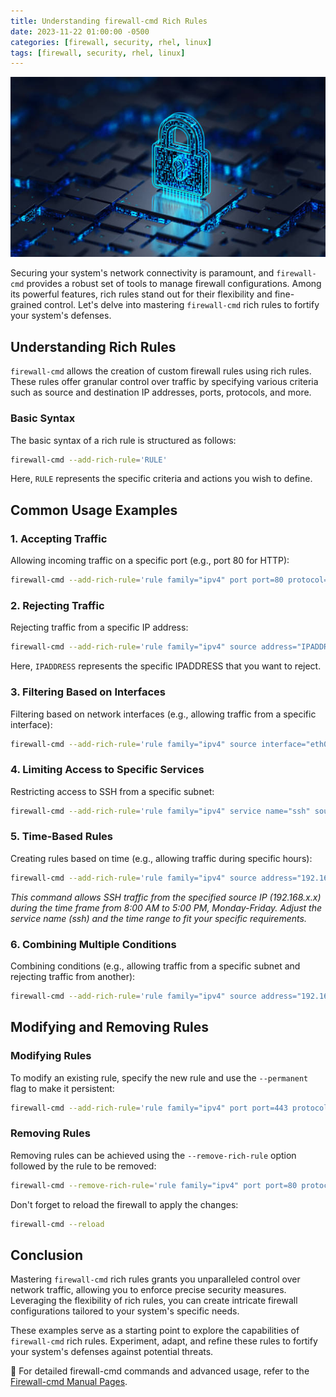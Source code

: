```yaml
---
title: Understanding firewall-cmd Rich Rules
date: 2023-11-22 01:00:00 -0500
categories: [firewall, security, rhel, linux]
tags: [firewall, security, rhel, linux]
---
```


![Mastering firewall-cmd Rich Rules](/assets/img/posts/2023/understanding_firewallcmd_rich_rules/understanding_firewallcmd_rich_rules.jpg)


Securing your system's network connectivity is paramount, and `firewall-cmd` provides a robust set of tools to manage firewall configurations. Among its powerful features, rich rules stand out for their flexibility and fine-grained control. Let's delve into mastering `firewall-cmd` rich rules to fortify your system's defenses.

## Understanding Rich Rules

`firewall-cmd` allows the creation of custom firewall rules using rich rules. These rules offer granular control over traffic by specifying various criteria such as source and destination IP addresses, ports, protocols, and more.

### Basic Syntax

The basic syntax of a rich rule is structured as follows:

```bash
firewall-cmd --add-rich-rule='RULE'
```

Here, `RULE` represents the specific criteria and actions you wish to define.

## Common Usage Examples

### 1. Accepting Traffic

Allowing incoming traffic on a specific port (e.g., port 80 for HTTP):

```bash
firewall-cmd --add-rich-rule='rule family="ipv4" port port=80 protocol=tcp accept'
```

### 2. Rejecting Traffic

Rejecting traffic from a specific IP address:

```bash
firewall-cmd --add-rich-rule='rule family="ipv4" source address="IPADDRESS" reject'
```

Here, `IPADDRESS` represents the specific IPADDRESS that you want to reject.


### 3. Filtering Based on Interfaces

Filtering based on network interfaces (e.g., allowing traffic from a specific interface):

```bash
firewall-cmd --add-rich-rule='rule family="ipv4" source interface="eth0" accept'
```

### 4. Limiting Access to Specific Services

Restricting access to SSH from a specific subnet:

```bash
firewall-cmd --add-rich-rule='rule family="ipv4" service name="ssh" source address="192.168.x.x/24" accept'
```

### 5. Time-Based Rules

Creating rules based on time (e.g., allowing traffic during specific hours):

```bash
firewall-cmd --add-rich-rule='rule family="ipv4" source address="192.168.x.x" service name="ssh" accept time="08:00-17:00" day="Mon,Tue,Wed,Thu,Fri"' --permanent
```

*This command allows SSH traffic from the specified source IP (192.168.x.x) during the time frame from 8:00 AM to 5:00 PM, Monday-Friday. Adjust the service name (ssh) and the time range to fit your specific requirements.*


### 6. Combining Multiple Conditions

Combining conditions (e.g., allowing traffic from a specific subnet and rejecting traffic from another):

```bash
firewall-cmd --add-rich-rule='rule family="ipv4" source address="192.168.x.x/24" accept' --add-rich-rule='rule family="ipv4" source address="10.0.x.x/24" reject'
```

## Modifying and Removing Rules

### Modifying Rules

To modify an existing rule, specify the new rule and use the `--permanent` flag to make it persistent:

```bash
firewall-cmd --add-rich-rule='rule family="ipv4" port port=443 protocol=tcp accept' --permanent
```

### Removing Rules

Removing rules can be achieved using the `--remove-rich-rule` option followed by the rule to be removed:

```bash
firewall-cmd --remove-rich-rule='rule family="ipv4" port port=80 protocol=tcp accept'
```

Don't forget to reload the firewall to apply the changes:

```bash
firewall-cmd --reload
```

## Conclusion

Mastering `firewall-cmd` rich rules grants you unparalleled control over network traffic, allowing you to enforce precise security measures. Leveraging the flexibility of rich rules, you can create intricate firewall configurations tailored to your system's specific needs.

These examples serve as a starting point to explore the capabilities of `firewall-cmd` rich rules. Experiment, adapt, and refine these rules to fortify your system's defenses against potential threats.

📝 For detailed firewall-cmd commands and advanced usage, refer to the  [Firewall-cmd Manual Pages](https://firewalld.org/documentation/man-pages/firewall-cmd.html).

